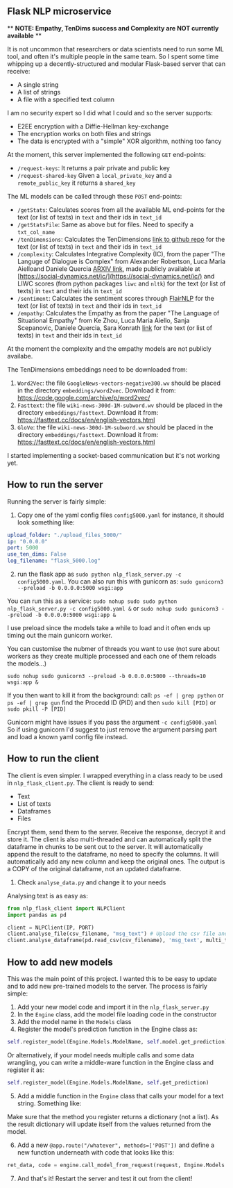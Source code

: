 ## Flask NLP microservice

** **NOTE: Empathy, TenDims success and Complexity are NOT currently available** **


It is not uncommon that researchers or data scientists need to run some ML tool, and often it's multiple people in the same team.
So I spent some time whipping up a decently-structured and modular Flask-based server that can receive:
- A single string
- A list of strings
- A file with a specified text column

I am no security expert so I did what I could and so the server supports:
- E2EE encryption with a Diffie-Hellman key-exchange
- The encryption works on both files and strings
- The data is encrypted with a "simple" XOR algorithm, nothing too fancy

At the moment, this server implemented the following `GET` end-points:
- `/request-keys`: It returns a pair private and public key
- `/request-shared-key` Given a `local_private_key` and a `remote_public_key` it returns a `shared_key`

The ML models can be called through these `POST` end-points:
- `/getStats`: Calculates scores from all the available ML end-points for the text (or list of texts) in `text` and their ids in `text_id`
- `/getStatsFile`: Same as above but for files. Need to specify a `txt_col_name`
- `/tenDimensions`:  Calculates the TenDimensions [link to github repo](https://github.com/lajello/tendimensions) for the text (or list of texts) in `text` and their ids in `text_id`
- `/complexity`:  Calculates Integrative Complexity (IC), from the paper "The Languge of Dialogue is Complex" from Alexander Robertson, Luca Maria Aielloand Daniele Quercia [ARXIV link](https://arxiv.org/abs/1906.02057/), made publicly available at [https://social-dynamics.net/ic/](https://social-dynamics.net/ic/) and LIWC scores (from python packages `liwc` and `nltk`) for the text (or list of texts) in `text` and their ids in `text_id`
- `/sentiment`:  Calculates the sentiment scores through [FlairNLP](https://github.com/flairNLP/flair) for the text (or list of texts) in `text` and their ids in `text_id`
- `/empathy`:  Calculates the Empathy as from the paper "The Language of Situational Empathy" from Ke Zhou, Luca Maria Aiello, Sanja Scepanovic, Daniele Quercia, Sara Konrath [link](https://dl.acm.org/doi/10.1145/3449087) for the text (or list of texts) in `text` and their ids in `text_id`

At the moment the complexity and the empathy models are not publicly availabe.

The TenDimensions embeddings need to be downloaded from:
1. `Word2Vec`: the file `GoogleNews-vectors-negative300.wv` should be placed in the directory `embeddings/word2vec`. Download it from: https://code.google.com/archive/p/word2vec/
2. `Fasttext`: the file `wiki-news-300d-1M-subword.wv` should be placed in the directory `embeddings/fasttext`. Download it from: https://fasttext.cc/docs/en/english-vectors.html
3. `GloVe`: the file `wiki-news-300d-1M-subword.wv` should be placed in the directory `embeddings/fasttext`. Download it from: https://fasttext.cc/docs/en/english-vectors.html


I started implementing a socket-based communication but it's not working yet.

## How to run the server
Running the server is fairly simple:
1. Copy one of the yaml config files `config5000.yaml` for instance, it should look something like:
```yaml
upload_folder: "./upload_files_5000/"
ip: "0.0.0.0"
port: 5000
use_ten_dims: False
log_filename: "flask_5000.log"
```
2. run the flask app as `sudo python nlp_flask_server.py -c config5000.yaml`.
You can also run this with gunicorn as: `sudo gunicorn3 --preload -b 0.0.0.0:5000 wsgi:app`

You can run this as a service:
`sudo nohup sudo sudo python nlp_flask_server.py -c config5000.yaml &`
or
`sudo nohup sudo gunicorn3 --preload -b 0.0.0.0:5000 wsgi:app &`

I use preload since the models take a while to load and it often ends up timing out the main gunicorn worker.

You can customise the nubmer of threads you want to use (not sure about workers as they create multiple processed and each one of them reloads the models...)

`sudo nohup sudo gunicorn3 --preload -b 0.0.0.0:5000 --threads=10 wsgi:app &`

If you then want to kill it from the background:
call:
`ps -ef | grep python`
or
`ps -ef | grep gun`
find the Procedd ID (PID) and then
`sudo kill [PID]` or `sudo pkill -P [PID]`

Gunicorn might have issues if you pass the argument `-c config5000.yaml`
So if using gunicorn I'd suggest to just remove the argument parsing part and load a known yaml config file instead.

## How to run the client
The client is even simpler. I wrapped everything in a class ready to be used in `nlp_flask_client.py`. The client is ready to send:

- Text
- List of texts
- Dataframes
- Files

Encrypt them, send them to the server. Receive the response, decrypt it and store it.
The client is also multi-threaded and can automatically split the dataframe in chunks to be sent out to the server.
It will automatically append the result to the dataframe, no need to specify the columns. It will automatically add any new column and keep the original ones. The output is a COPY of the original dataframe, not an updated dataframe.

1. Check `analyse_data.py` and change it to your needs

Analysing text is as easy as:

```python
from nlp_flask_client import NLPClient
import pandas as pd

client = NLPClient(IP, PORT)
client.analyse_file(csv_filename, "msg_text") # Upload the csv file and get a new csv file back
client.analyse_dataframe(pd.read_csv(csv_filename), 'msg_text', multi_threaded=True, multi_messages=True, threads_no=20, rows_per_call=20) # Analyse the dataframe row by row or in chunks
```

## How to add new models
This was the main point of this project. I wanted this to be easy to update and to add new pre-trained models to the server.
The process is fairly simple:

1. Add your new model code and import it in the `nlp_flask_server.py`
2. In the `Engine` class, add the model file loading code in the constructor
3. Add the model name in the `Models` class
4. Register the model's prediction function in the Engine class as:
```python
self.register_model(Engine.Models.ModelName, self.model.get_prediction)
```

Or alternatively, if your model needs multiple calls and some data wrangling, you can write a middle-ware function in the Engine class and register it as:

```python
self.register_model(Engine.Models.ModelName, self.get_prediction)
```
5. Add a middle function in the `Engine` class that calls your model for a text string. Something like:


Make sure that the method you register returns a dictionary (not a list). As the result dictionary will update itself from the values returned from the model.

6. Add a new `@app.route("/whatever", methods=['POST'])` and define a new function underneath with code that looks like this:

```python
ret_data, code = engine.call_model_from_request(request, Engine.Models.ModelName, app.logger)
```

7. And that's it! Restart the server and test it out from the client!
